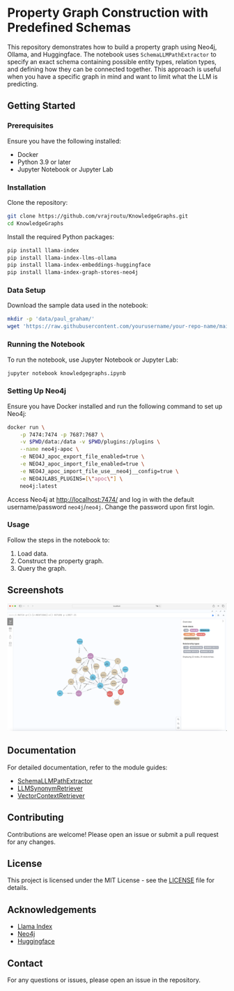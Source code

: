 
# Property Graph Construction with Predefined Schemas

This repository demonstrates how to build a property graph using Neo4j, Ollama, and Huggingface. The notebook uses `SchemaLLMPathExtractor` to specify an exact schema containing possible entity types, relation types, and defining how they can be connected together. This approach is useful when you have a specific graph in mind and want to limit what the LLM is predicting.

## Getting Started

### Prerequisites

Ensure you have the following installed:

- Docker
- Python 3.9 or later
- Jupyter Notebook or Jupyter Lab

### Installation

Clone the repository:

```bash
git clone https://github.com/vrajroutu/KnowledgeGraphs.git
cd KnowledgeGraphs
```

Install the required Python packages:

```bash
pip install llama-index
pip install llama-index-llms-ollama
pip install llama-index-embeddings-huggingface
pip install llama-index-graph-stores-neo4j
```

### Data Setup

Download the sample data used in the notebook:

```bash
mkdir -p 'data/paul_graham/'
wget 'https://raw.githubusercontent.com/yourusername/your-repo-name/main/data/paul_graham/paul_graham_essay.txt' -O 'data/paul_graham/paul_graham_essay.txt'
```

### Running the Notebook

To run the notebook, use Jupyter Notebook or Jupyter Lab:

```bash
jupyter notebook knowledgegraphs.ipynb
```

### Setting Up Neo4j

Ensure you have Docker installed and run the following command to set up Neo4j:

```bash
docker run \
    -p 7474:7474 -p 7687:7687 \
    -v $PWD/data:/data -v $PWD/plugins:/plugins \
    --name neo4j-apoc \
    -e NEO4J_apoc_export_file_enabled=true \
    -e NEO4J_apoc_import_file_enabled=true \
    -e NEO4J_apoc_import_file_use__neo4j__config=true \
    -e NEO4JLABS_PLUGINS=[\"apoc\"] \
    neo4j:latest
```

Access Neo4j at [http://localhost:7474/](http://localhost:7474/) and log in with the default username/password `neo4j`/`neo4j`. Change the password upon first login.

### Usage

Follow the steps in the notebook to:

1. Load data.
2. Construct the property graph.
3. Query the graph.

## Screenshots

![local graph](./graph.png)

## Documentation

For detailed documentation, refer to the module guides:

- [SchemaLLMPathExtractor](https://link-to-schema-llm-path-extractor-docs)
- [LLMSynonymRetriever](https://link-to-llm-synonym-retriever-docs)
- [VectorContextRetriever](https://link-to-vector-context-retriever-docs)

## Contributing

Contributions are welcome! Please open an issue or submit a pull request for any changes.

## License

This project is licensed under the MIT License - see the [LICENSE](LICENSE) file for details.

## Acknowledgements

- [Llama Index](https://github.com/run-llama/llama_index)
- [Neo4j](https://neo4j.com/)
- [Huggingface](https://huggingface.co/)

## Contact

For any questions or issues, please open an issue in the repository.

